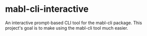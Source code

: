 # mabl-cli-interactive
An interactive prompt-based CLI tool for the mabl-cli package. This project's goal is to make using the mabl-cli tool much easier.
